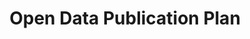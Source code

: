 ---
schema: default
title: Open Data Publication Plan
organization: Dundee City Council
notes: >-
    Dundee City Council are dedicated to publishing council owned data under an Open Government License by default. The open data publication plan outlines data sets scheduled to be released in the near future. This is an iterative document and is subject to change.
resources:
  - name: Open Data Publication Plan CSV
  - url: >-
      https://data.dundeecity.gov.uk/dataset/cac2af78-8819-4422-ba69-65d858f7d6a1/resource/053cc295-3622-4ad2-92b0-2f2f872e83f9/download/publication-plan_progress-report-pub-plan.csv
  - format: CSV
license: Open Government Licence 3.0 (United Kingdom)
category:

  - Transparency
maintainer: Dundee City Council
maintainer_email: someone@example.com
---